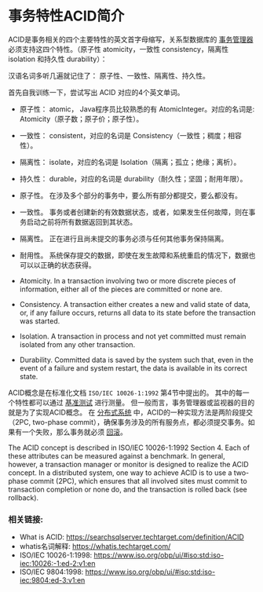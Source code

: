 # 事务特性ACID简介


ACID是事务相关的四个主要特性的英文首字母缩写，关系型数据库的 [事务管理器](https://searchcio.techtarget.com/definition/transaction) 必须支持这四个特性。（原子性 atomicity，一致性 consistency，隔离性 isolation 和持久性 durability）：


汉语名词多听几遍就记住了： 原子性、一致性、隔离性、持久性。

首先自我训练一下，尝试写出 ACID 对应的4个英文单词。

- 原子性： atomic， Java程序员比较熟悉的有 AtomicInteger。对应的名词是: Atomicity（原子数；原子价；原子性）。

- 一致性： consistent，对应的名词是 Consistency（一致性；稠度；相容性）。

- 隔离性： isolate，对应的名词是 Isolation（隔离；孤立；绝缘；离析）。

- 持久性： durable，对应的名词是 durability（耐久性；坚固；耐用年限）。


- 原子性。 在涉及多个部分的事务中，要么所有部分都提交，要么都没有。

- 一致性。 事务或者创建新的有效数据状态，或者，如果发生任何故障，则在事务启动之前将所有数据返回到其状态。

- 隔离性。 正在进行且尚未提交的事务必须与任何其他事务保持隔离。

- 耐用性。 系统保存提交的数据，即使在发生故障和系统重启的情况下，数据也可以以正确的状态获得。

- Atomicity. In a transaction involving two or more discrete pieces of information, either all of the pieces are committed or none are.

- Consistency. A transaction either creates a new and valid state of data, or, if any failure occurs, returns all data to its state before the transaction was started.

- Isolation. A transaction in process and not yet committed must remain isolated from any other transaction.

- Durability. Committed data is saved by the system such that, even in the event of a failure and system restart, the data is available in its correct state.

ACID概念是在标准化文档 `ISO/IEC 10026-1:1992` 第4节中提出的。 其中的每一个特性都可以通过 [基准测试](https://searchcio.techtarget.com/definition/benchmark) 进行测量。 但一般而言，事务管理器或监视器的目的就是为了实现ACID概念。 在 [分布式系统](https://whatis.techtarget.com/definition/distributed) 中，ACID的一种实现方法是两阶段提交（2PC, two-phase commit），确保事务涉及的所有服务点，都必须提交事务。如果有一个失败，那么事务就必须 [回滚](https://searchsqlserver.techtarget.com/definition/rollback)。

The ACID concept is described in ISO/IEC 10026-1:1992 Section 4. Each of these attributes can be measured against a benchmark. In general, however, a transaction manager or monitor is designed to realize the ACID concept. In a distributed system, one way to achieve ACID is to use a two-phase commit (2PC), which ensures that all involved sites must commit to transaction completion or none do, and the transaction is rolled back (see rollback).















### 相关链接:

- What is ACID: <https://searchsqlserver.techtarget.com/definition/ACID>
- whatis名词解释: <https://whatis.techtarget.com/>
- ISO/IEC 10026-1:1998: <https://www.iso.org/obp/ui/#iso:std:iso-iec:10026:-1:ed-2:v1:en>
- ISO/IEC 9804:1998: <https://www.iso.org/obp/ui/#iso:std:iso-iec:9804:ed-3:v1:en>
